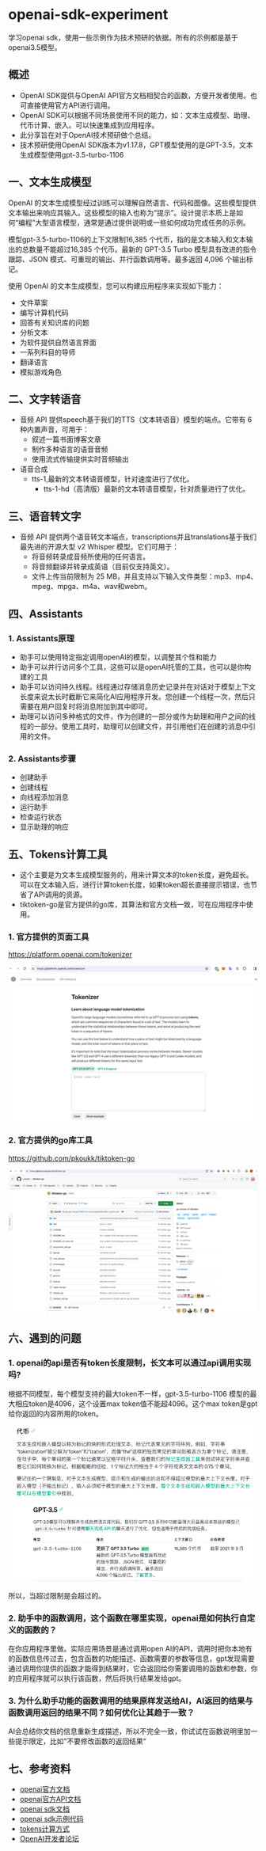 # openai-sdk-experiment

学习openai sdk，使用一些示例作为技术预研的依据。所有的示例都是基于openai3.5模型。

## 概述

- OpenAI SDK提供与OpenAI API官方文档相契合的函数，方便开发者使用。也可直接使用官方API进行调用。
- OpenAI SDK可以根据不同场景使用不同的能力，如：文本生成模型、助理、代币计算、嵌入。可以快速集成到应用程序。
- 此分享旨在对于OpenAI技术预研做个总结。
- 技术预研使用OpenAI SDK版本为v1.17.8，GPT模型使用的是GPT-3.5，文本生成模型使用gpt-3.5-turbo-1106

## 一、文本生成模型

OpenAI 的文本生成模型经过训练可以理解自然语言、代码和图像。这些模型提供文本输出来响应其输入。这些模型的输入也称为“提示”。设计提示本质上是如何“编程”大型语言模型，通常是通过提供说明或一些如何成功完成任务的示例。

模型gpt-3.5-turbo-1106的上下文限制16,385 个代币，指的是文本输入和文本输出的总数量不能超过16,385 个代币。最新的 GPT-3.5 Turbo 模型具有改进的指令跟踪、JSON 模式、可重现的输出、并行函数调用等。最多返回 4,096 个输出标记。

使用 OpenAI 的文本生成模型，您可以构建应用程序来实现如下能力：
- 文件草案
- 编写计算机代码
- 回答有关知识库的问题
- 分析文本
- 为软件提供自然语言界面
- 一系列科目的导师
- 翻译语言
- 模拟游戏角色

## 二、文字转语音

- 音频 API 提供speech基于我们的TTS（文本转语音）模型的端点。它带有 6 种内置声音，可用于：
  - 叙述一篇书面博客文章
  - 制作多种语言的语音音频
  - 使用流式传输提供实时音频输出
- 语音合成
  - tts-1,最新的文本转语音模型，针对速度进行了优化。
    - tts-1-hd（高清版）最新的文本转语音模型，针对质量进行了优化。
    
## 三、语音转文字

- 音频 API 提供两个语音转文本端点，transcriptions并且translations基于我们最先进的开源大型 v2 Whisper 模型。它们可用于：
  - 将音频转录成音频所使用的任何语言。
  - 将音频翻译并转录成英语（目前仅支持英文）。
  - 文件上传当前限制为 25 MB，并且支持以下输入文件类型：mp3、mp4、mpeg、mpga、m4a、wav和webm。

## 四、Assistants

### 1. Assistants原理

- 助手可以使用特定指定调用openAI的模型，以调整其个性和能力
- 助手可以并行访问多个工具，这些可以是openAI托管的工具，也可以是你构建的工具
- 助手可以访问持久线程。线程通过存储消息历史记录并在对话对于模型上下文长度来说太长时截断它来简化AI应用程序开发。您创建一个线程一次，然后只需要在用户回复时将消息附加到其中即可。
- 助理可以访问多种格式的文件，作为创建的一部分或作为助理和用户之间的线程的一部分。使用工具时，助理可以创建文件，并引用他们在创建的消息中引用的文件。

### 2. Assistants步骤
- 创建助手
- 创建线程
- 向线程添加消息
- 运行助手
- 检查运行状态
- 显示助理的响应

## 五、Tokens计算工具

- 这个主要是为文本生成模型服务的，用来计算文本的token长度，避免超长。可以在文本输入后，进行计算token长度，如果token超长直接提示错误，也节省了API调用的资源。
- tiktoken-go是官方提供的go库，其算法和官方文档一致，可在应用程序中使用。

### 1. 官方提供的页面工具

https://platform.openai.com/tokenizer

![tokenizer.png](docs/images/tokenizer.png)

### 2. 官方提供的go库工具
https://github.com/pkoukk/tiktoken-go

![tiktoken-go.png](docs/images/tiktoken-go.png)


## 六、遇到的问题

### 1. openai的api是否有token长度限制，长文本可以通过api调用实现吗?

根据不同模型，每个模型支持的最大token不一样，gpt-3.5-turbo-1106 模型的最大相应token是4096，这个设置max token值不能超4096。这个max token是gpt给你返回的内容所用的token。

![tokens.png](docs/images/tokens.png)
![gpt3.5model.png](docs/images/gpt3.5model.png)

所以，当超过限制是会超过的。

### 2. 助手中的函数调用，这个函数在哪里实现，openai是如何执行自定义的函数的？

在你应用程序里做。实际应用场景是通过调用open AI的API，调用时把你本地有的函数信息传过去，包含函数的功能描述、函数需要的参数等信息，gpt发现需要通过调用你提供的函数才能得到结果时，它会返回给你需要调用的函数和参数，你的应用程序就可以执行该函数，然后将执行结果发给gpt。

### 3. 为什么助手功能的函数调用的结果原样发送给AI，AI返回的结果与函数调用返回的结果不同？如何优化让其趋于一致？

AI会总结你文档的信息重新生成描述，所以不完全一致，你试试在函数说明里加一些提示限定，比如”不要修改函数的返回结果“

## 七、参考资料

- [openai官方文档](https://platform.openai.com/docs/introduction)
- [openai官方API文档](https://platform.openai.com/docs/api-reference)
- [openai sdk文档](https://github.com/sashabaranov/go-openai?tab=readme-ov-file)
- [openai sdk示例代码](https://github.com/likai1130/openai-sdk-experiment)
- [tokens计算方式](https://github.com/pkoukk/tiktoken-go#counting-tokens-for-chat-api-calls)
- [OpenAI开发者论坛](https://community.openai.com/)
